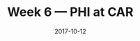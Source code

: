 ---
layout: game
title: Week 6 — PHI at CAR
season: 2017
game_id: 2017_06_PHI_CAR
week: 6
date: 2017-10-12
home_team: CAR
away_team: PHI
final_home: 23
final_away: 28
pbp_url: /assets/data/pbp/2017/2017_06_PHI_CAR.csv.gz
---